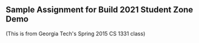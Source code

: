 ## Sample Assignment for Build 2021 Student Zone Demo

(This is from Georgia Tech's Spring 2015 CS 1331 class)